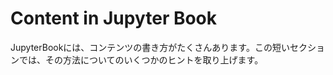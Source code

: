 Content in Jupyter Book
=======================

JupyterBookには、コンテンツの書き方がたくさんあります。この短いセクションでは、その方法についてのいくつかのヒントを取り上げます。

